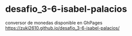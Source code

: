 # desafio_3-6-isabel-palacios
conversor de monedas
disponible en GhPages
https://zuki2610.github.io/desafio_3-6-isabel-palacios/
